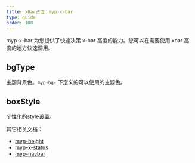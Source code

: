 ```yaml
---
title: xBar占位：myp-x-bar
type: guide
order: 108
---
```


myp-x-bar 为您提供了快速决策 x-bar 高度的能力。您可以在需要使用 xbar 高度的地方快速调用。

## bgType

主题背景色。`myp-bg-` 下定义的可以使用的主题色。

## boxStyle

个性化的style设置。

其它相关文档：

- [myp-height](/doc/guide/myp-height.html) 
- [myp-x-status](/doc/guide/myp-x-status.html) 
- [myp-navbar](/doc/guide/myp-navbar.html)
